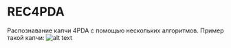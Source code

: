 # REC4PDA
Распознавание капчи 4PDA с помощью нескольких алгоритмов. Пример такой капчи: ![alt text](turing.4pda.ru/captcha/16eda3ce1c1bdd748dda353271ec977e.gif)
